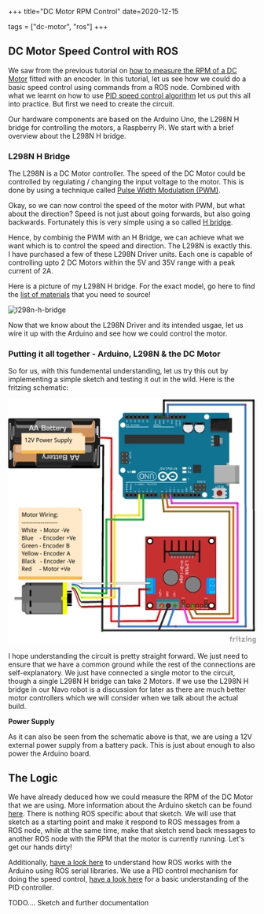 +++
title="DC Motor RPM Control"
date=2020-12-15

tags = ["dc-motor", "ros"]
+++

## DC Motor Speed Control with ROS

We saw from the previous tutorial on <a href="https://navo-org.github.io//navo-docs/docs/tutorials/dc-motor-encoder.html">how to measure the RPM of a 
DC Motor</a> fitted with an encoder. In this tutorial, let us see how we could do a basic speed control using commands from a ROS node. Combined with 
what we learnt on how to use <a href="https://navo-org.github.io//navo-docs/docs/tutorials/dc-motor-pid-control.html">PID speed control algorithm</a> 
let us put this all into practice. But first we need to create the circuit.

Our hardware components are based on the Arduino Uno, the L298N H bridge for controlling the motors, a Raspberry Pi. We start with a brief overview about the 
L298N H bridge.

### L298N H Bridge

The L298N is a DC Motor controller. The speed of the DC Motor could be controlled by regulating / changing the input voltage to the motor. This is done 
by using a technique called <a href="https://en.wikipedia.org/wiki/Pulse-width_modulation" target="_blank">Pulse Width Modulation (PWM)</a>.

Okay, so we can now control the speed of the motor with PWM, but what about the direction? Speed is not just about going forwards, but also going 
backwards. Fortunately this is very simple using a so called <a href="https://en.wikipedia.org/wiki/H-bridge" target="_blank">H bridge</a>.

Hence, by combinig the PWM with an H Bridge, we can achieve what we want which is to control the speed and direction. The L298N is exactly this. I have 
purchased a few of these L298N Driver units. Each one is capable of controlling upto 2 DC Motors within the 5V and 35V range with a peak current of 2A.

Here is a picture of my L298N H bridge. For the exact model, go here to find the [list of materials](../hardware/) that you need to source!

![l298n-h-bridge](/images/navo/arduino/l298n-h-bridge.png)

Now that we know about the L298N Driver and its intended usgae, let us wire it up with the Arduino and see how we could control the motor.

### Putting it all together - Arduino, L298N & the DC Motor

So for us, with this fundemental understanding, let us try this out by implementing a simple sketch and testing it out in the wild. Here is the fritzing 
schematic:

![arduino-h-bridge](/images/navo/arduino/arduino-h-bridge-motor.png)

I hope understanding the circuit is pretty straight forward. We just need to ensure that we have a common ground while the rest of the connections are 
self-explanatory. We just have connected a single motor to the circuit, though a single L298N H bridge can take 2 Motors. If we use the L298N H bridge in our Navo robot is a discussion for later as there are much better motor controllers which we will consider when we talk about the actual build.

**Power Supply**

As it can also be seen from the schematic above is that, we are using a 12V external power supply from a battery pack. This is just about enough to also 
power the Arduino board.

## The Logic

We have already deduced how we could measure the RPM of the DC Motor that we are using. More information about the Arduino sketch can be found 
<a href="https://navo-org.github.io//navo-docs/docs/tutorials/dc-motor-rpm.html#dc-motor-speed-control-arduino-sketch"> here</a>. There is nothing ROS 
specific about that sketch. We will use that sketch as a starting point and make it respond to ROS messages from a ROS node, while at the same time, make 
that sketch send back messages to another ROS node with the RPM that the motor is currently running. Let's get our hands dirty!

Additionally, <a href="https://navo-org.github.io//navo-docs/docs/tutorials/pi-with-arduino.html">have a look here</a> to understand how ROS works with 
the Arduino using ROS serial libraries. We use a PID control mechanism for doing the speed control, 
<a href="https://navo-org.github.io//navo-docs/docs/tutorials/dc-motor-pid-control.html">have a look here</a> for a basic understanding of the 
PID controller.

TODO.... Sketch and further documentation